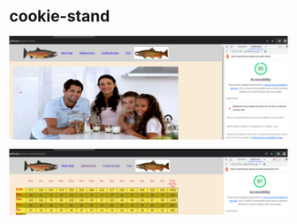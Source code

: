 # cookie-stand

![Index Lighthouse Score](img/indexlh.png)

![Sales Lighthouse Score](img/saleslh.png)
